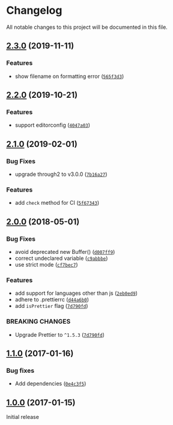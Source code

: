 # Changelog

All notable changes to this project will be documented in this file.

## [2.3.0](https://github.com/bhargavrpatel/gulp-prettier/compare/v2.2.0...v2.3.0) (2019-11-11)

### Features

* show filename on formatting error ([`565f3d3`](https://github.com/bhargavrpatel/gulp-prettier/commit/565f3d3))

## [2.2.0](https://github.com/bhargavrpatel/gulp-prettier/compare/v2.1.0...v2.2.0) (2019-10-21)

### Features

* support editorconfig ([`4047a03`](https://github.com/bhargavrpatel/gulp-prettier/commit/4047a03))

## [2.1.0](https://github.com/bhargavrpatel/gulp-prettier/compare/v2.0.0...v2.1.0) (2019-02-01)

### Bug Fixes

* upgrade through2 to v3.0.0 ([`7b16a27`](https://github.com/bhargavrpatel/gulp-prettier/commit/7b16a27))

### Features

* add `check` method for CI ([`5f67343`](https://github.com/bhargavrpatel/gulp-prettier/commit/5f67343))

## [2.0.0](https://github.com/bhargavrpatel/gulp-prettier/compare/v1.1.0...v2.0.0) (2018-05-01)

### Bug Fixes

* avoid deprecated new Buffer() ([`d007ff9`](https://github.com/bhargavrpatel/gulp-prettier/commit/d007ff9))
* correct undeclared variable ([`c9abbbe`](https://github.com/bhargavrpatel/gulp-prettier/commit/c9abbbe))
* use strict mode ([`cf7bec7`](https://github.com/bhargavrpatel/gulp-prettier/commit/cf7bec7))

### Features

* add support for languages other than js ([`2eb0ed9`](https://github.com/bhargavrpatel/gulp-prettier/commit/2eb0ed9))
* adhere to .prettierrc ([`d44a6b0`](https://github.com/bhargavrpatel/gulp-prettier/commit/d44a6b0))
* add `isPrettier` flag ([`7d790fd`](https://github.com/bhargavrpatel/gulp-prettier/commit/7d790fd))

### BREAKING CHANGES

* Upgrade Prettier to `^1.5.3` ([`7d790fd`](https://github.com/bhargavrpatel/gulp-prettier/commit/7d790fd))

## [1.1.0](https://github.com/bhargavrpatel/gulp-prettier/compare/v1.0.0...v1.1.0) (2017-01-16)

### Bug fixes

* Add dependencies ([`0e4c3f5`](https://github.com/bhargavrpatel/gulp-prettier/commit/0e4c3f5))

## [1.0.0](https://github.com/bhargavrpatel/gulp-prettier/compare/86f02f9cdf4bc840624c21e1679dc75fad525de5...v1.0.0) (2017-01-15)

Initial release
